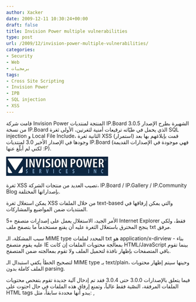 ```yaml
---
author: Xacker
date: 2009-12-11 10:30:24+00:00
draft: false
title: Invision Power multiple vulnerabilities
type: post
url: /2009/12/invision-power-multiple-vulnerabilities/
categories:
- Security
- Web
- برمجيات
tags:
- Cross Site Scripting
- Invision Power
- IPB
- SQL injection
- XSS
---
```


قامت شركة Invision Power المنتجة لمنتديات IP.Board الشهيرة بطرح الإصدار 3.0.5 من نسخة IP.Board الذي يحمل في طيّاته ترقيعات أمنية لثغرتين، الأولى ثغرة SQL injection و Local File Include، الثانية ثغرة XSS قمت بإبلاغهم بها بعد (استمرار) وجودها في الإصدار الأخير 3.0 لمنتديات IP.Board (فهي موجودة في الإصدارات القديمة لكني لم أبلّغ عنها :P).

![](untitled.PNG)


ثغرة XSS تصيب العديد من منتجات الشركة، IP.Board / IP.Gallery / IP.Community Blog بإصداراتها المختلفة.

يمكن استغلال ثغرة XSS من خلال الملفات text-based والتي يمكن إرفاقها في المنتديات ضمن المواضيع والمشاركات.

الأمر الجيد، الاستغلال يعمل على إصدارات متصفح +5 Internet Explorer فقط، ولكي ينجح المخترق باستغلال الثغرة عليه أن يقنع مستخدماً ما بتصفح ملف txt مرفق.

سبب المشكلة، الـ MIME type المحدد لملفات txt هو application/x-dirview - بناء عليه يقوم متصفح IE بمعالجة محتويات الملفات إن كانت HTML/JavaScript بينما تقوم باقي المتصفحات بإظهار نافذة لتحميل الملف ولا تقوم بمعالجته ضمن المتصفح.

لتصحيح الخطأ يكفي استبدال الـ MIME type بـ text/plain، وحينها سيتم إظهار محتويات الملف كاملة بدون parsing.

فيما يتعلق بالإصدارات 3.0.0 حتى 3.0.4 فقد تم إدخال آلية جديدة تقوم بتفحص محتويات الملفات المرفقة، النصّية فقط غالباً، وتمنع إرفاق هذه الملفات في حال احتوت على HTML tags يبدو أنها محددة سابقاً، مثل: <body>, <script>, ...
يمكن تجاوز هذه الآلية بأبسط صيغة ممكنة، فيما يلي PoC:


    
    <span onmouseover="javascript:alert('XSS is active');
    function fakeLoginPage(){...}">مرر المؤشر هنا</span>


يمكن كتابة توابع كاملة أو حتى استيرادها من ملفات خارجية وتنفيذ هجوم معقّد شكراً لـ XMLHttpRequest.

تم إرجاء الإعلان عن تفاصيل المشكلة حتى صدور ترقيع رسمي من الشركة وهو متوفر الآن للتحميل لعملائهم.

المصادر:


[Invision Power Board '.txt' File MIME-Type Cross Site Scripting Vulnerability](http://www.securityfocus.com/bid/37263)




[Invision Power Board Local File Include and SQL Injection Vulnerabilities](http://www.securityfocus.com/bid/37208)

